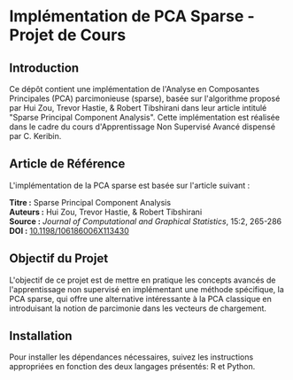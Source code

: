 # Implémentation de PCA Sparse - Projet de Cours

## Introduction

Ce dépôt contient une implémentation de l'Analyse en Composantes Principales (PCA) parcimonieuse (sparse), basée sur l'algorithme proposé par Hui Zou, Trevor Hastie, \& Robert Tibshirani dans leur article intitulé "Sparse Principal Component Analysis". Cette implémentation est réalisée dans le cadre du cours d'Apprentissage Non Supervisé Avancé dispensé par C. Keribin.

## Article de Référence

L'implémentation de la PCA sparse est basée sur l'article suivant :

**Titre :** Sparse Principal Component Analysis  
**Auteurs :** Hui Zou, Trevor Hastie, \& Robert Tibshirani  
**Source :** *Journal of Computational and Graphical Statistics*, 15:2, 265-286  
**DOI :** [10.1198/106186006X113430](https://doi.org/10.1198/106186006X113430)

## Objectif du Projet

L'objectif de ce projet est de mettre en pratique les concepts avancés de l'apprentissage non supervisé en implémentant une méthode spécifique, la PCA sparse, qui offre une alternative intéressante à la PCA classique en introduisant la notion de parcimonie dans les vecteurs de chargement.

## Installation

Pour installer les dépendances nécessaires, suivez les instructions appropriées en fonction des deux langages présentés: R et Python.



